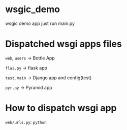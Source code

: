 # wsgic_demo
wsgic demo app
just run main.py

# Dispatched wsgi apps files
 `web`, `users` -> Bottle App

`flas.py` -> flask app

`test`, `main` -> Django app and config(test)

`pyr.py` -> Pyramid app

# How to dispatch wsgi app
`web/urls.py`:
`python`
